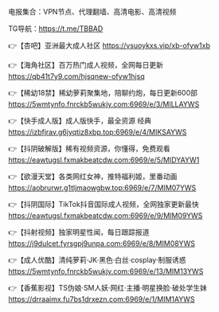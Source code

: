 电报集合：VPN节点、代理翻墙、高清电影、高清视频

TG导航：https://t.me/TBBAD

👉【杏吧】亚洲最大成人社区
  https://vsuoykxs.vip/xb-ofyw1xb

👉【海角社区】百万热门成人视频，全网每日更新
  https://qb41t7y9.com/hjsqnew-ofyw1hjsq

👉【稀幼18禁】稀幼萝莉聚集地，陪聊约炮，每日更新600部
  https://5wmtynfo.fnrckb5wukjv.com:6969/e/3/MILLAYWS

👉【快手成人版】成人版快手，最全资源 经典
  https://izbfjrav.g6jyqtiz8xbp.top:6969/e/4/MIKSAYWS

👉【抖阴破解版】稀有视频资源，你懂得，免费观看 
  https://eawtugsl.fxmakbeatcdw.com:6969/e/5/MIDYAYW1

👉【欲漫天堂】各类网红女神，推特福利姬，里番动画
  https://aobrurwr.g1tljmaowgbw.top:6969/e/7/MIM07YWS

👉【抖阴国际】TikTok抖音国际成人视频，全网独家更新最快
  https://eawtugsl.fxmakbeatcdw.com:6969/e/9/MIM09YWS

👉【抖射视频】独家明星性闻，每日跟踪报道
  https://j9dulcet.fyrsgpj9unpa.com:6969/e/8/MIM08YWS

👉【成人优酷】清纯萝莉·JK·黑色·白丝·cosplay·制服诱惑
  https://5wmtynfo.fnrckb5wukjv.com:6969/e/13/MIM13YWS

👉【香蕉影视】TS伪娘·SM人妖·网红·主播·明星换脸·破处学生妹
  https://drraaimx.fu7bs1drxezn.com:6969/e/1/MIM1AYWS

